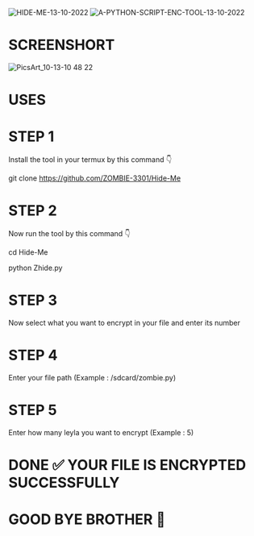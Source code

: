![HIDE-ME-13-10-2022](https://user-images.githubusercontent.com/103543395/195503874-6a642347-d773-476e-8f83-aa2dfc1d6811.gif)
![A-PYTHON-SCRIPT-ENC-TOOL-13-10-2022](https://user-images.githubusercontent.com/103543395/195504182-8a6bee7f-ea48-49aa-a02b-c09a80a53a4f.gif)
# SCREENSHORT
![PicsArt_10-13-10 48 22](https://user-images.githubusercontent.com/103543395/195504229-f8e7b0ce-c27c-4535-84e6-6ebafec81ec4.jpg)

# USES

# STEP 1

Install the tool in your termux by this command 👇

git clone https://github.com/ZOMBIE-3301/Hide-Me 

# STEP 2 

Now run the tool by this command 👇

cd Hide-Me

python Zhide.py

# STEP 3

Now select what you want to encrypt in your file 
and enter its number

# STEP 4 

Enter your file path (Example : /sdcard/zombie.py)

# STEP 5 

Enter how many leyla you want to encrypt (Example : 5) 

# DONE ✅ YOUR FILE IS ENCRYPTED SUCCESSFULLY 

# GOOD BYE BROTHER 💓

